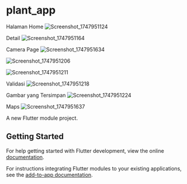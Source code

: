 # plant_app
Halaman Home
![Screenshot_1747951124](https://github.com/user-attachments/assets/1f16478a-ce2d-4fe7-864e-8435f0f3dc6d)

Detail
![Screenshot_1747951164](https://github.com/user-attachments/assets/b9ce6ddb-68ea-411f-a4b7-12f0133452bc)

Camera Page
![Screenshot_1747951634](https://github.com/user-attachments/assets/c36ee16f-9ea4-4505-8fcc-4ecb3d4d9c4e)

![Screenshot_1747951206](https://github.com/user-attachments/assets/a4a5eb04-a20e-4443-a236-0f323139ade4)

![Screenshot_1747951211](https://github.com/user-attachments/assets/11c9dfb2-cf18-417d-84fc-cdddddecfe27)

Validasi
![Screenshot_1747951218](https://github.com/user-attachments/assets/422a177e-ab32-479e-89a5-325364f18019)

Gambar yang Tersimpan
![Screenshot_1747951224](https://github.com/user-attachments/assets/ca8cc196-e0de-4f9e-8848-f08b75bec92d)

Maps
![Screenshot_1747951637](https://github.com/user-attachments/assets/17e0784e-eb7e-42d9-97a4-208a5a595879)





A new Flutter module project.

## Getting Started

For help getting started with Flutter development, view the online
[documentation](https://flutter.dev/).

For instructions integrating Flutter modules to your existing applications,
see the [add-to-app documentation](https://flutter.dev/to/add-to-app).
